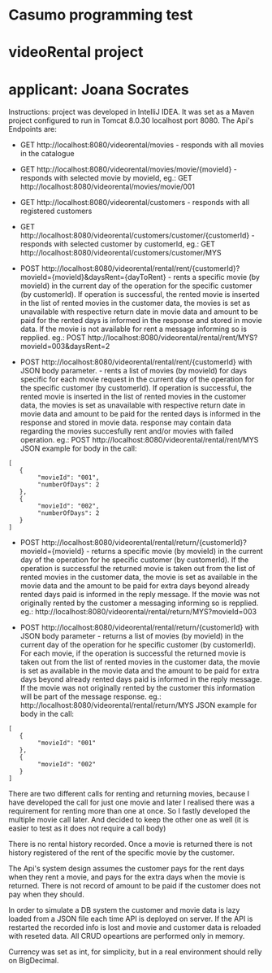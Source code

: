 # Casumo programming test 
# videoRental project
# applicant: Joana Socrates

Instructions: project was developed in IntelliJ IDEA. It was set as a Maven project configured to run in Tomcat 8.0.30 localhost port 8080. 
The Api's Endpoints are:

- GET http://localhost:8080/videorental/movies - responds with all movies in the catalogue

- GET http://localhost:8080/videorental/movies/movie/{movieId} - responds with selected movie by movieId, eg.: GET http://localhost:8080/videorental/movies/movie/001

- GET http://localhost:8080/videorental/customers - responds with all registered customers

- GET http://localhost:8080/videorental/customers/customer/{customerId} - responds with selected customer by customerId, eg.: GET http://localhost:8080/videorental/customers/customer/MYS

- POST http://localhost:8080/videorental/rental/rent/{customerId}?movieId={movieId}&daysRent={dayToRent} - rents a specific movie (by movieId) in the current day of the operation for the specific customer (by customerId). If operation is successful, the rented movie is inserted in the list of rented movies in the customer data, the movies is set as unavailable with respective return date in movie data and amount to be paid for the rented days is informed in the response and stored in movie data. If the movie is not available for rent a message informing so is repplied. eg.: POST http://localhost:8080/videorental/rental/rent/MYS?movieId=003&daysRent=2

- POST http://localhost:8080/videorental/rental/rent/{customerId} with JSON body parameter. - rents a list of movies (by movieId) for days specific for each movie request in the current day of the operation for the specific customer (by customerId). If operation is successful, the rented movie is inserted in the list of rented movies in the customer data, the movies is set as unavailable with respective return date in movie data and amount to be paid for the rented days is informed in the response and stored in movie data. response may contain data regarding the movies succesfully rent and/or movies with failed operation. eg.: POST http://localhost:8080/videorental/rental/rent/MYS
JSON example for body in the call: 
```
[
   {
    	"movieId": "001",
    	"numberOfDays": 2
   },
   {
    	"movieId": "002",
    	"numberOfDays": 2
   }
]
```

- POST http://localhost:8080/videorental/rental/return/{customerId}?movieId={movieId} - returns a specific movie (by movieId) in the current day of the operation for he specific customer (by customerId). If the operation is successful the returned movie is taken out from the list of rented movies in the customer data, the movie is set as available in the movie data and the amount to be paid for extra days beyond already rented days paid is informed  in the reply message. If the movie was not originally rented by the customer a messaging informing so is repplied. eg.: http://localhost:8080/videorental/rental/return/MYS?movieId=003

- POST http://localhost:8080/videorental/rental/return/{customerId} with JSON body parameter - returns a list of movies (by movieId) in the current day of the operation for he specific customer (by customerId). For each movie, if the operation is successful the returned movie is taken out from the list of rented movies in the customer data, the movie is set as available in the movie data and the amount to be paid for extra days beyond already rented days paid is informed  in the reply message. If the movie was not originally rented by the customer this information will be part of the message response. eg.: http://localhost:8080/videorental/rental/return/MYS
JSON example for body in the call: 
```
[
   {
    	"movieId": "001"
   },
   {
    	"movieId": "002"
   }
]
```

There are two different calls for renting and returning movies, because I have developed the call for just one movie and later I realised there was a requirement for renting more than one at once. So I fastly developed the multiple movie call later. And decided to keep the other one as well (it is easier to test as it does not require a call body)

There is no rental history recorded. Once a movie is returned there is not history registered of the rent of the specific movie by the customer. 

The Api's system design assumes the customer pays for the rent days when they rent a movie, and pays for the extra days when the movie is returned. There is not record of amount to be paid if the customer does not pay when they should.

In order to simulate a DB system the customer and movie data is lazy loaded from a JSON file each time API is deployed on server. If the API is restarted the recorded info is lost and movie and customer data is reloaded with reseted data. All CRUD opeartions are performed only in memory.

Currency was set as int, for simplicity, but in a real environment should relly on BigDecimal.